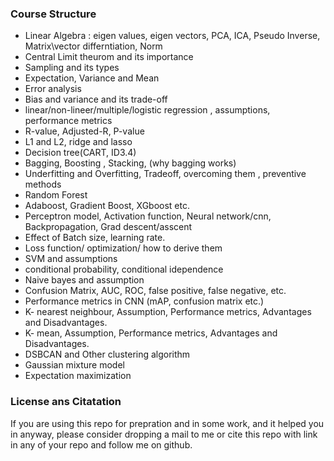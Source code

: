 ### __Course Structure__ 
- Linear Algebra : eigen values, eigen vectors, PCA, ICA, Pseudo Inverse, Matrix\vector differntiation, Norm
- Central Limit theurom and its importance
- Sampling and its types
- Expectation, Variance and Mean
- Error analysis
- Bias and variance and its trade-off
- linear/non-lineer/multiple/logistic regression , assumptions, performance metrics
- R-value, Adjusted-R, P-value
- L1 and L2, ridge and lasso
- Decision tree(CART, ID3.4)
- Bagging, Boosting , Stacking, (why bagging works)
- Underfitting and Overfitting, Tradeoff, overcoming them , preventive methods
- Random Forest
- Adaboost, Gradient Boost, XGboost etc.
- Perceptron model, Activation function, Neural network/cnn, Backpropagation, Grad descent/asscent
- Effect of Batch size, learning rate.
- Loss function/ optimization/ how to derive them
- SVM and assumptions
- conditional probability, conditional idependence
- Naive bayes and assumption
- Confusion Matrix, AUC, ROC, false positive, false negative, etc.
- Performance metrics in CNN (mAP, confusion matrix etc.)
- K- nearest neighbour, Assumption, Performance metrics, Advantages and Disadvantages.
- K- mean, Assumption, Performance metrics, Advantages and Disadvantages.
- DSBCAN and Other clustering algorithm
- Gaussian mixture model
- Expectation maximization

### __License ans Citatation__
If you are using this repo for prepration and in some work, and it helped you in anyway, please consider dropping a mail to me or cite this repo with link in any of your repo and follow me on github.
